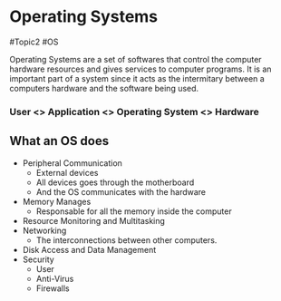 # Operating Systems
#Topic2 #OS

Operating Systems are a set of softwares that control the computer hardware resources and gives services to computer programs. It is an important part of a system since it acts as the intermitary between a computers hardware and the software being used.

### User <> Application <> Operating System <> Hardware

## What an OS does
- Peripheral Communication
	- External devices
	- All devices goes through the motherboard
	- And the OS communicates with the hardware
- Memory Manages
	- Responsable for all the memory inside the computer
- Resource Monitoring and Multitasking
- Networking
	- The interconnections between other computers.
- Disk Access and Data Management
- Security
	- User
	- Anti-Virus
	- Firewalls